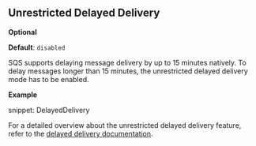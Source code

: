 ## Unrestricted Delayed Delivery 

**Optional**

**Default**: `disabled`
 
SQS supports delaying message delivery by up to 15 minutes natively. To delay messages longer than 15 minutes, the unrestricted delayed delivery mode has to be enabled.

**Example**

snippet: DelayedDelivery

For a detailed overview about the unrestricted delayed delivery feature, refer to the [delayed delivery documentation](/transports/sqs/delayed-delivery.md).
